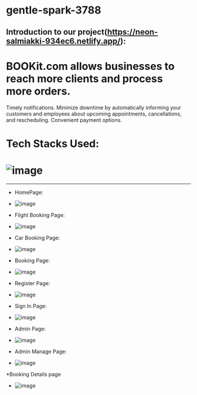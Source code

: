 # gentle-spark-3788



## Introduction to our project(https://neon-salmiakki-934ec6.netlify.app/):


# BOOKit.com allows businesses to reach more clients and process more orders. 
  Timely notifications. Minimize downtime by automatically informing your customers and 
  employees about upcoming appointments, cancellations, and rescheduling. Convenient payment options.


# Tech Stacks Used:
# ![image](https://miro.medium.com/max/1400/1*2xsLeLNqKwIoGOQlw8O6Ug.png)

<hr>

* HomePage:
* ![image](https://i.ibb.co/fQYB1sS/bookit-home.png)


* Flight Booking Page: 
* ![image](https://i.ibb.co/q0SBGCv/bookit2.png)

 
* Car Booking Page:
* ![image](https://i.ibb.co/61qDCZD/bookit3car.png)


* Booking Page:
* ![image](https://i.ibb.co/hMSR55R/bookit-booking-page.png)


* Register Page:
* ![image](https://i.ibb.co/h9Z3Nn0/bookit-sigin.png)


* Sign In Page: 
* ![image](https://i.ibb.co/jh97KND/bookit-sign.png)


* Admin Page: 
* ![image](https://i.ibb.co/r7Jx1dF/bookiit-admin-page.png)


* Admin Manage Page: 
* ![image](https://i.ibb.co/MSMt4hh/bookit-admin-page-show-list.png)


*Booking Details page
* ![image](https://i.ibb.co/Y0DgqyS/bookit-details-page.png)



